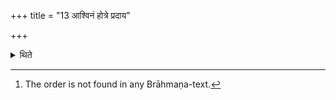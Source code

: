 +++
title = "13 आश्विनं होत्रे प्रदाय"

+++

<details><summary>थिते</summary>

13. Having given the Āśvina-cup to the Hotr̥ and while going towards the Havirdhāna-shed, he orders (the Maitrāvaruṇa): “Do you recite the verses connected with the (cups) being filled".[^1]  

[^1]: The order is not found in any Brāhmaṇa-text.  
</details>
